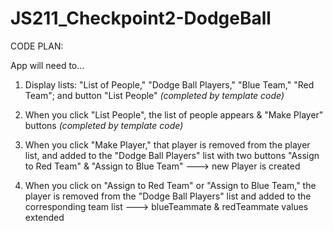 # JS211_Checkpoint2-DodgeBall

CODE PLAN:

App will need to...

1. Display lists: "List of People," "Dodge Ball Players," "Blue Team," "Red Team"; and button "List People" *(completed by template code)*

2. When you click "List People", the list of people appears & "Make Player" buttons *(completed by template code)*

3. When you click "Make Player," that player is removed from the player list, and added to the "Dodge Ball Players" list with two buttons "Assign to Red Team" & "Assign to Blue Team"
---> new Player is created 

4. When you click on "Assign to Red Team" or "Assign to Blue Team," the player is removed from the "Dodge Ball Players" list and added to the corresponding team list
---> blueTeammate & redTeammate values extended




